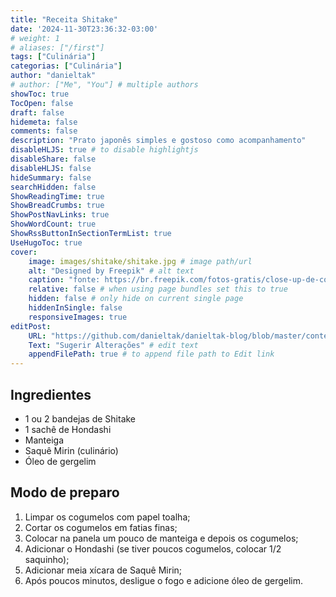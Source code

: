 ```yaml
---
title: "Receita Shitake"
date: '2024-11-30T23:36:32-03:00'
# weight: 1
# aliases: ["/first"]
tags: ["Culinária"]
categorias: ["Culinária"]
author: "danieltak"
# author: ["Me", "You"] # multiple authors
showToc: true
TocOpen: false
draft: false
hidemeta: false
comments: false
description: "Prato japonês simples e gostoso como acompanhamento"
disableHLJS: true # to disable highlightjs
disableShare: false
disableHLJS: false
hideSummary: false
searchHidden: false
ShowReadingTime: true
ShowBreadCrumbs: true
ShowPostNavLinks: true
ShowWordCount: true
ShowRssButtonInSectionTermList: true
UseHugoToc: true
cover:
    image: images/shitake/shitake.jpg # image path/url
    alt: "Designed by Freepik" # alt text
    caption: "fonte: https://br.freepik.com/fotos-gratis/close-up-de-cogumelos-na-jarra_10889933.htm#fromView=search&page=1&position=38&uuid=b31f2d28-ab4f-4c19-942b-590c09573603" # display caption under cover
    relative: false # when using page bundles set this to true
    hidden: false # only hide on current single page
    hiddenInSingle: false
    responsiveImages: true
editPost:
    URL: "https://github.com/danieltak/danieltak-blog/blob/master/content"
    Text: "Sugerir Alterações" # edit text
    appendFilePath: true # to append file path to Edit link
---
```



## Ingredientes

- 1 ou 2 bandejas de Shitake
- 1 sachê de Hondashi
- Manteiga
- Saquê Mirin (culinário)
- Óleo de gergelim

## Modo de preparo

1. Limpar os cogumelos com papel toalha;
2. Cortar os cogumelos em fatias finas;
3. Colocar na panela um pouco de manteiga e depois os cogumelos;
4. Adicionar o Hondashi (se tiver poucos cogumelos, colocar 1/2 saquinho);
5. Adicionar meia xícara de Saquê Mirin;
6. Após poucos minutos, desligue o fogo e adicione óleo de gergelim.